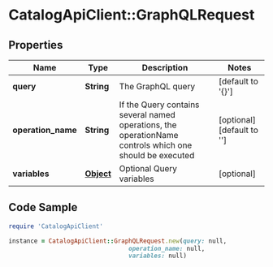 # CatalogApiClient::GraphQLRequest

## Properties

Name | Type | Description | Notes
------------ | ------------- | ------------- | -------------
**query** | **String** | The GraphQL query | [default to &#39;{}&#39;]
**operation_name** | **String** | If the Query contains several named operations, the operationName controls which one should be executed | [optional] [default to &#39;&#39;]
**variables** | [**Object**](.md) | Optional Query variables | [optional] 

## Code Sample

```ruby
require 'CatalogApiClient'

instance = CatalogApiClient::GraphQLRequest.new(query: null,
                                 operation_name: null,
                                 variables: null)
```


